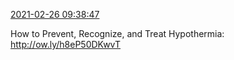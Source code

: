 [2021-02-26 09:38:47](https://mstdn.social/@hill_wanderer/105796883425469843)

How to Prevent, Recognize, and Treat Hypothermia: <a href="http://ow.ly/h8eP50DKwvT" target="_blank" rel="nofollow noopener noreferrer" translate="no">http://<span class="">ow.ly/h8eP50DKwvT</a>